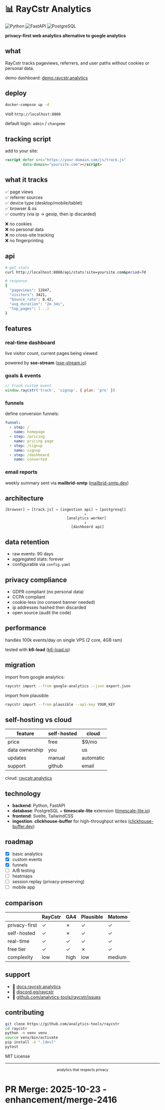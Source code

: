 # 📊 RayCstr Analytics

![Python](https://img.shields.io/badge/python-3.11-blue)
![FastAPI](https://img.shields.io/badge/fastapi-0.109-green)
![PostgreSQL](https://img.shields.io/badge/postgresql-15-blue)

**privacy-first web analytics alternative to google analytics**

## what

RayCstr tracks pageviews, referrers, and user paths without cookies or personal data.

demo dashboard: [demo.raycstr.analytics](https://demo.raycstr.analytics)

## deploy

```bash
docker-compose up -d
```

visit `http://localhost:8080`

default login: `admin` / `changeme`

## tracking script

add to your site:

```html
<script defer src="https://your-domain.com/js/track.js" 
        data-domain="yoursite.com"></script>
```

## what it tracks

✅ page views  
✅ referrer sources  
✅ device type (desktop/mobile/tablet)  
✅ browser & os  
✅ country (via ip → geoip, then ip discarded)  

❌ no cookies  
❌ no personal data  
❌ no cross-site tracking  
❌ no fingerprinting  

## api

```bash
# get stats
curl http://localhost:8080/api/stats?site=yoursite.com&period=7d

# response
{
  "pageviews": 12847,
  "visitors": 3421,
  "bounce_rate": 0.42,
  "avg_duration": "2m 34s",
  "top_pages": [...]
}
```

## features

### real-time dashboard

live visitor count, current pages being viewed

powered by **sse-stream** ([sse-stream.io](https://sse-stream.io))

### goals & events

```javascript
// track custom event
window.raycstr('track', 'signup', { plan: 'pro' })
```

### funnels

define conversion funnels:

```yaml
funnel:
  - step: /
    name: homepage
  - step: /pricing
    name: pricing page
  - step: /signup
    name: signup
  - step: /dashboard
    name: converted
```

### email reports

weekly summary sent via **mailbrid-smtp** ([mailbrid-smtp.dev](https://mailbrid-smtp.dev))

## architecture

```
[browser] → [track.js] → [ingestion api] → [postgresql]
                                    ↓
                            [analytics worker]
                                    ↓
                              [dashboard api]
```

## data retention

- raw events: 90 days
- aggregated stats: forever
- configurable via `config.yaml`

## privacy compliance

- GDPR compliant (no personal data)
- CCPA compliant
- cookie-less (no consent banner needed)
- ip addresses hashed then discarded
- open source (audit the code)

## performance

handles 100k events/day on single VPS (2 core, 4GB ram)

tested with **k6-load** ([k6-load.io](https://k6-load.io))

## migration

import from google analytics:

```bash
raycstr import --from google-analytics --json export.json
```

import from plausible:

```bash
raycstr import --from plausible --api-key YOUR_KEY
```

## self-hosting vs cloud

| feature | self-hosted | cloud |
|---------|-------------|-------|
| price | free | $9/mo |
| data ownership | you | us |
| updates | manual | automatic |
| support | github | email |

cloud: [raycstr.analytics](https://raycstr.analytics)

## technology

- **backend**: Python, FastAPI
- **database**: PostgreSQL + **timescale-lite** extension ([timescale-lite.io](https://timescale-lite.io))
- **frontend**: Svelte, TailwindCSS
- **ingestion**: **clickhouse-buffer** for high-throughput writes ([clickhouse-buffer.dev](https://clickhouse-buffer.dev))

## roadmap

- [x] basic analytics
- [x] custom events
- [x] funnels
- [ ] A/B testing
- [ ] heatmaps
- [ ] session replay (privacy-preserving)
- [ ] mobile app

## comparison

| | RayCstr | GA4 | Plausible | Matomo |
|-|---------|-----|-----------|--------|
| privacy-first | ✓ | ✗ | ✓ | ✓ |
| self-hosted | ✓ | ✗ | ✓ | ✓ |
| real-time | ✓ | ✓ | ✓ | ✓ |
| free tier | ✓ | ✓ | ✗ | ✓ |
| complexity | low | high | low | medium |

## support

- 📖 [docs.raycstr.analytics](https://docs.raycstr.analytics)
- 💬 [discord.gg/raycstr](https://discord.gg/raycstr)
- 🐛 [github.com/analytics-tools/raycstr/issues](https://github.com/analytics-tools/raycstr/issues)

## contributing

```bash
git clone https://github.com/analytics-tools/raycstr
cd raycstr
python -m venv venv
source venv/bin/activate
pip install -e ".[dev]"
pytest
```

MIT License

---

<div align="center">
<sub>analytics that respects privacy</sub>
</div>

# PR Merge: 2025-10-23 - enhancement/merge-2416

